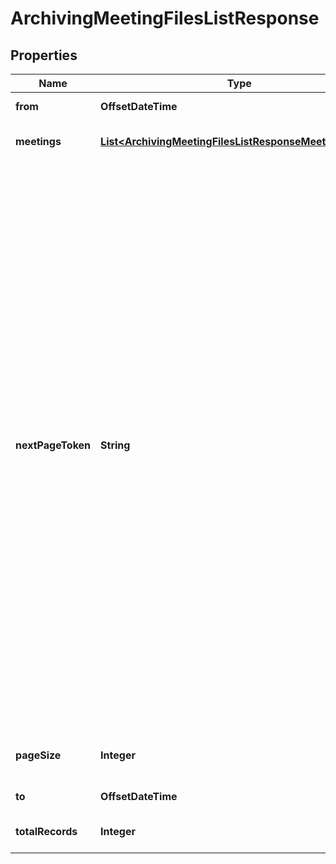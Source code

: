 

# ArchivingMeetingFilesListResponse


## Properties

| Name | Type | Description | Notes |
|------------ | ------------- | ------------- | -------------|
|**from** | **OffsetDateTime** | The queried start date. |  [optional] |
|**meetings** | [**List&lt;ArchivingMeetingFilesListResponseMeetingsInner&gt;**](ArchivingMeetingFilesListResponseMeetingsInner.md) | Information about the meeting or webinar. |  [optional] |
|**nextPageToken** | **String** | Use the next page token to paginate through large result sets. A next page token is returned whenever the set of available results exceeds the current page size. This token&#39;s expiration period is 15 minutes.   **Note:** if you use &#x60;next_page_token&#x60; as a parameter, your other request parameters should be changeless to make sure that the large result set is what you want. For example, if your &#x60;to&#x60; parameter is for a future time, Zoom resets this value to the current time and returns this value in the response body, along with the &#x60;next_page_token&#x60; value. Use these same &#x60;to&#x60; and &#x60;next_page_token&#x60; values in requests for the remaining results set; otherwise you will get an invalid token error. |  [optional] |
|**pageSize** | **Integer** | The number of records returned within a single API call. |  [optional] |
|**to** | **OffsetDateTime** | The queried end date. |  [optional] |
|**totalRecords** | **Integer** | The total number of returned meeting records. |  [optional] |



